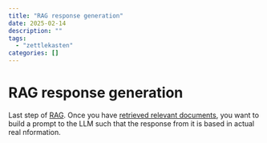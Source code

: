 ```yaml
---
title: "RAG response generation"
date: 2025-02-14
description: ""
tags: 
  - "zettlekasten"
categories: []
---
```


# RAG response generation
Last step of [RAG](RAG.md). Once you have [retrieved relevant documents](Retrieval%20of%20relevant%20documents.md), you want to build a prompt to the LLM such that the response from it is based in actual real nformation.